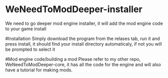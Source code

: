 # WeNeedToModDeeper-installer
We need to go deeper mod engine installer, it will add the mod engine code to your game install

#Installation
Simply download the program from the relases tab, run it and press install, it should find your install directory automaticaly, if not you will be prompted to select it

#Mod engine code/building a mod
Please refer to my other repo, WeNeedToModDeeper-core, it has all the code for the engine and will also have a tutorial for making mods.
